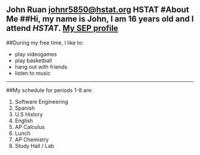 John Ruan
johnr5850@hstat.org
HSTAT
#About Me
##Hi, my name is **John**, I am 16 years old and I attend _HSTAT_. 
[My SEP profile](https://sites.google.com/a/hstat.org/johnr5850sep11/)
---
##During my free time, I like to:
  * play videogames
  * play basketball
  * hang out with friends
  * listen to music
  ---
##My schedule for periods 1-8 are:
1. Software Engineering
2. Spanish
3. U.S History
4. English
5. AP Calculus
6. Lunch
7. AP Chemistry
8. Study Hall / Lab

 